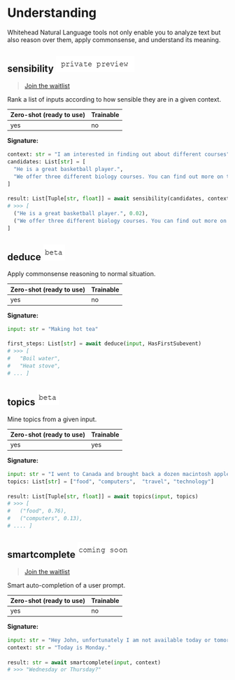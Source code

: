 # Understanding

Whitehead Natural Language tools not only enable you to analyze text but also reason over them, apply commonsense, and understand its meaning.

## sensibility ![private-preview](../.gitbook/assets/private-preview-text.png)

> [Join the waitlist](https://roadmap.whitehead.ai/19)

Rank a list of inputs according to how sensible they are in a given context.

| Zero-shot \(ready to use\) | Trainable |
| :--- | :--- |
| yes | no |

**Signature:**

```python
context: str = "I am interested in finding out about different courses"
candidates: List[str] = [
  "He is a great basketball player.",
  "We offer three different biology courses. You can find out more on them from our website",
]

result: List[Tuple[str, float]] = await sensibility(candidates, context)
# >>> [
  ("He is a great basketball player.", 0.02),
  ("We offer three different biology courses. You can find out more on them from our website", 0.71),
]
```

## deduce ![beta](../.gitbook/assets/beta-text%20%281%29.png)

Apply commonsense reasoning to normal situation.

| Zero-shot \(ready to use\) | Trainable |
| :--- | :--- |
| yes | no |

**Signature:**

```python
input: str = "Making hot tea"

first_steps: List[str] = await deduce(input, HasFirstSubevent)
# >>> [
#   "Boil water",
#   "Heat stove",
# ... ]
```

## topics ![beta](../.gitbook/assets/beta-text%20%281%29.png)

Mine topics from a given input.

| Zero-shot \(ready to use\) | Trainable |
| :--- | :--- |
| yes | yes |

**Signature:**

```python
input: str = "I went to Canada and brought back a dozen macintosh apples"
topics: List[str] = ["food", "computers",  "travel", "technology"]

result: List[Tuple[str, float]] = await topics(input, topics)
# >>> [
#   ("food", 0.76),
#   ("computers", 0.13),
# .... ]
```

## smartcomplete ![coming-soon](../.gitbook/assets/coming-soon-text%20%281%29%20%281%29.png)

> [Join the waitlist](https://roadmap.whitehead.ai/21)

Smart auto-completion of a user prompt.

| Zero-shot \(ready to use\) | Trainable |
| :--- | :--- |
| yes | no |

**Signature:**

```python
input: str = "Hey John, unfortunately I am not available today or tomorrow but are you free on"
context: str = "Today is Monday."

result: str = await smartcomplete(input, context)
# >>> "Wednesday or Thursday?"
```

